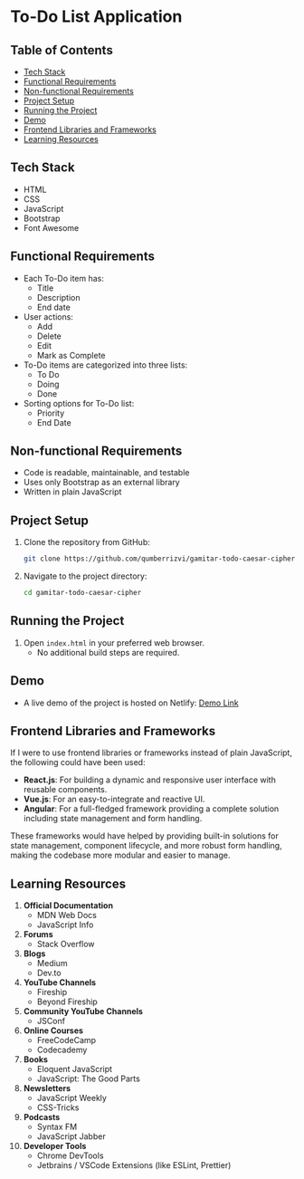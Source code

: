 # To-Do List Application

## Table of Contents

- [Tech Stack](#tech-stack)
- [Functional Requirements](#functional-requirements)
- [Non-functional Requirements](#non-functional-requirements)
- [Project Setup](#project-setup)
- [Running the Project](#running-the-project)
- [Demo](#demo)
- [Frontend Libraries and Frameworks](#frontend-libraries-and-frameworks)
- [Learning Resources](#learning-resources)

## Tech Stack

- HTML
- CSS
- JavaScript
- Bootstrap
- Font Awesome

## Functional Requirements

- Each To-Do item has:
    - Title
    - Description
    - End date
- User actions:
    - Add
    - Delete
    - Edit
    - Mark as Complete
- To-Do items are categorized into three lists:
    - To Do
    - Doing
    - Done
- Sorting options for To-Do list:
    - Priority
    - End Date

## Non-functional Requirements

- Code is readable, maintainable, and testable
- Uses only Bootstrap as an external library
- Written in plain JavaScript

## Project Setup

1. Clone the repository from GitHub:
   ```sh
   git clone https://github.com/qumberrizvi/gamitar-todo-caesar-cipher.git
   ```
2. Navigate to the project directory:
   ```sh
   cd gamitar-todo-caesar-cipher
   ```

## Running the Project

1. Open `index.html` in your preferred web browser.
    - No additional build steps are required.

## Demo

- A live demo of the project is hosted on Netlify: [Demo Link](https://gamitar-demo.qumberrizvi.com)

## Frontend Libraries and Frameworks

If I were to use frontend libraries or frameworks instead of plain JavaScript, the following could have been used:

- **React.js**: For building a dynamic and responsive user interface with reusable components.
- **Vue.js**: For an easy-to-integrate and reactive UI.
- **Angular**: For a full-fledged framework providing a complete solution including state management and form handling.

These frameworks would have helped by providing built-in solutions for state management, component lifecycle, and more
robust form handling, making the codebase more modular and easier to manage.

## Learning Resources

1. **Official Documentation**
    - MDN Web Docs
    - JavaScript Info
2. **Forums**
    - Stack Overflow
3. **Blogs**
    - Medium
    - Dev.to
4. **YouTube Channels**
    - Fireship
    - Beyond Fireship
5. **Community YouTube Channels**
    - JSConf
6. **Online Courses**
    - FreeCodeCamp
    - Codecademy
7. **Books**
    - Eloquent JavaScript
    - JavaScript: The Good Parts
8. **Newsletters**
    - JavaScript Weekly
    - CSS-Tricks
9. **Podcasts**
    - Syntax FM
    - JavaScript Jabber
10. **Developer Tools**
    - Chrome DevTools
    - Jetbrains / VSCode Extensions (like ESLint, Prettier)
